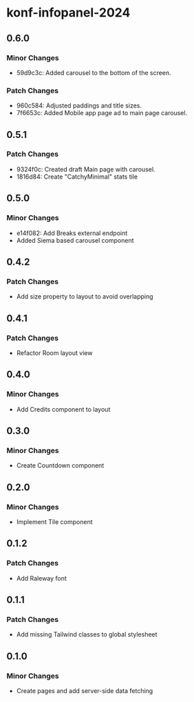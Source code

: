 # konf-infopanel-2024

## 0.6.0

### Minor Changes

- 59d9c3c: Added carousel to the bottom of the screen.

### Patch Changes

- 960c584: Adjusted paddings and title sizes.
- 7f6653c: Added Mobile app page ad to main page carousel.

## 0.5.1

### Patch Changes

- 9324f0c: Created draft Main page with carousel.
- 1816d84: Create "CatchyMinimal" stats tile

## 0.5.0

### Minor Changes

- e14f082: Add Breaks external endpoint
- Added Siema based carousel component

## 0.4.2

### Patch Changes

- Add size property to layout to avoid overlapping

## 0.4.1

### Patch Changes

- Refactor Room layout view

## 0.4.0

### Minor Changes

- Add Credits component to layout

## 0.3.0

### Minor Changes

- Create Countdown component

## 0.2.0

### Minor Changes

- Implement Tile component

## 0.1.2

### Patch Changes

- Add Raleway font

## 0.1.1

### Patch Changes

- Add missing Tailwind classes to global stylesheet

## 0.1.0

### Minor Changes

- Create pages and add server-side data fetching
